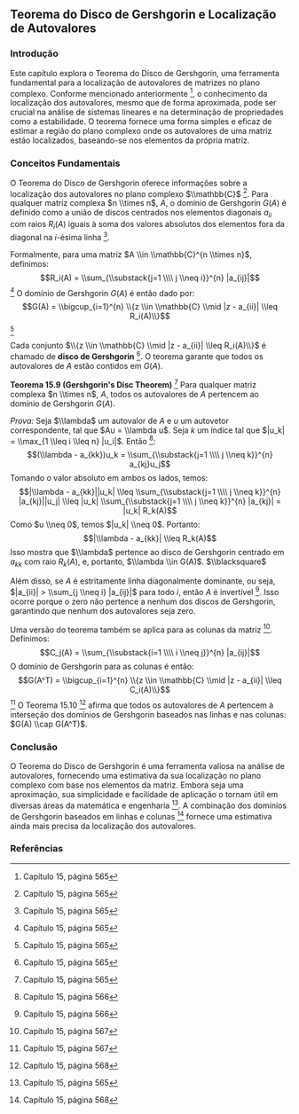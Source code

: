 ## Teorema do Disco de Gershgorin e Localização de Autovalores

### Introdução
Este capítulo explora o Teorema do Disco de Gershgorin, uma ferramenta fundamental para a localização de autovalores de matrizes no plano complexo. Conforme mencionado anteriormente [^565], o conhecimento da localização dos autovalores, mesmo que de forma aproximada, pode ser crucial na análise de sistemas lineares e na determinação de propriedades como a estabilidade. O teorema fornece uma forma simples e eficaz de estimar a região do plano complexo onde os autovalores de uma matriz estão localizados, baseando-se nos elementos da própria matriz.

### Conceitos Fundamentais
O Teorema do Disco de Gershgorin oferece informações sobre a localização dos autovalores no plano complexo $\\mathbb{C}$ [^565]. Para qualquer matriz complexa $n \\times n$, $A$, o domínio de Gershgorin $G(A)$ é definido como a união de discos centrados nos elementos diagonais $a_{ii}$ com raios $R_i(A)$ iguais à soma dos valores absolutos dos elementos fora da diagonal na *i*-ésima linha [^565].

Formalmente, para uma matriz $A \\in \\mathbb{C}^{n \\times n}$, definimos:
$$R_i(A) = \\sum_{\\substack{j=1 \\\\ j \\neq i}}^{n} |a_{ij}|$$ [^565]
O domínio de Gershgorin $G(A)$ é então dado por:
$$G(A) = \\bigcup_{i=1}^{n} \\{z \\in \\mathbb{C} \\mid |z - a_{ii}| \\leq R_i(A)\\}$$ [^565]

Cada conjunto $\\{z \\in \\mathbb{C} \\mid |z - a_{ii}| \\leq R_i(A)\\}$ é chamado de **disco de Gershgorin** [^565]. O teorema garante que todos os autovalores de $A$ estão contidos em $G(A)$.

**Teorema 15.9 (Gershgorin's Disc Theorem)** [^565] Para qualquer matriz complexa $n \\times n$, $A$, todos os autovalores de $A$ pertencem ao domínio de Gershgorin $G(A)$.

*Prova:* Seja $\\lambda$ um autovalor de $A$ e $u$ um autovetor correspondente, tal que $Au = \\lambda u$. Seja $k$ um índice tal que $|u_k| = \\max_{1 \\leq i \\leq n} |u_i|$. Então [^566]:
$$(\\lambda - a_{kk})u_k = \\sum_{\\substack{j=1 \\\\ j \\neq k}}^{n} a_{kj}u_j$$
Tomando o valor absoluto em ambos os lados, temos:
$$|\\lambda - a_{kk}||u_k| \\leq \\sum_{\\substack{j=1 \\\\ j \\neq k}}^{n} |a_{kj}||u_j| \\leq |u_k| \\sum_{\\substack{j=1 \\\\ j \\neq k}}^{n} |a_{kj}| = |u_k| R_k(A)$$
Como $u \\neq 0$, temos $|u_k| \\neq 0$. Portanto:
$$|\\lambda - a_{kk}| \\leq R_k(A)$$
Isso mostra que $\\lambda$ pertence ao disco de Gershgorin centrado em $a_{kk}$ com raio $R_k(A)$, e, portanto, $\\lambda \\in G(A)$. $\\blacksquare$

Além disso, se $A$ é estritamente linha diagonalmente dominante, ou seja, $|a_{ii}| > \\sum_{j \\neq i} |a_{ij}|$ para todo $i$, então $A$ é invertível [^566]. Isso ocorre porque o zero não pertence a nenhum dos discos de Gershgorin, garantindo que nenhum dos autovalores seja zero.

Uma versão do teorema também se aplica para as colunas da matriz [^567]. Definimos:
$$C_j(A) = \\sum_{\\substack{i=1 \\\\ i \\neq j}}^{n} |a_{ij}|$$
O domínio de Gershgorin para as colunas é então:
$$G(A^T) = \\bigcup_{i=1}^{n} \\{z \\in \\mathbb{C} \\mid |z - a_{ii}| \\leq C_i(A)\\}$$ [^567]
O Teorema 15.10 [^568] afirma que todos os autovalores de $A$ pertencem à interseção dos domínios de Gershgorin baseados nas linhas e nas colunas: $G(A) \\cap G(A^T)$.

### Conclusão
O Teorema do Disco de Gershgorin é uma ferramenta valiosa na análise de autovalores, fornecendo uma estimativa da sua localização no plano complexo com base nos elementos da matriz. Embora seja uma aproximação, sua simplicidade e facilidade de aplicação o tornam útil em diversas áreas da matemática e engenharia [^565]. A combinação dos domínios de Gershgorin baseados em linhas e colunas [^568] fornece uma estimativa ainda mais precisa da localização dos autovalores.

### Referências
[^565]: Capítulo 15, página 565
[^566]: Capítulo 15, página 566
[^567]: Capítulo 15, página 567
[^568]: Capítulo 15, página 568
<!-- END -->